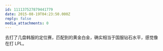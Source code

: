 ```yaml
---
id: 111137527879441779
date: 2015-08-19T04:23:50.000Z
reply: false
media_attachments: 0
---
```


去打了几盘韩服的定位赛，匹配到的黄金白金，确实相当于国服钻石水平，感觉像在打 LPL。

